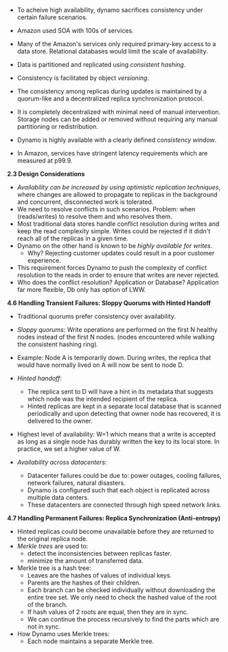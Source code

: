 * To acheive high availability, dynamo sacrifices consistency under certain failure scenarios.
* Amazon used SOA with 100s of services.
* Many of the Amazon's services only required primary-key access to a data store. Relational databases would limit the scale of availability.

* Data is partitioned and replicated using *consistent hashing*.
* Consistency is facilitated by object *versioning*.
* The consistency among replicas during updates is maintained by a quorum-like and a decentralized replica synchronization protocol.
* It is completely decentralized with minimal need of manual intervention. Storage nodes can be added or removed without requiring any manual partitioning or redistribution.
* Dynamo is highly available with a clearly defined *consistency window*.

* In Amazon, services have stringent latency requirements which are measured at p99.9.

**2.3 Design Considerations**
* *Availability can be increased by using optimistic replication techniques*, where changes are allowed to propagate to replicas in the background and concurrent, disconnected work is tolerated.
* We need to resolve conflicts in such scenarios. Problem: when (reads/writes) to resolve them and who resolves them.
* Most traditional data stores handle conflict resolution during writes and keep the read complexity simple. Writes could be rejected if it didn't reach all of the replicas in a given time.
* Dynamo on the other hand is known to be *highly available for writes*.
    * Why? Rejecting customer updates could result in a poor customer experience.
* This requirement forces Dynamo to push the complexity of conflict resolution to the reads in order to ensure that writes are never rejected.
* Who does the conflict resolution? Application or Database? Application far more flexible, Db only has option of LWW.

**4.6 Handling Transient Failures: Sloppy Quorums with Hinted Handoff**
* Traditional quorums prefer consistency over availability.
* *Sloppy quorums*: Write operations are performed on the first N healthy nodes instead of the first N nodes. (nodes encountered while walking the consistent hashing ring). 
* Example: Node A is temporarily down. During writes, the replica that would have normally lived on A will now be sent to node D.
* *Hinted handoff*: 
    * The replica sent to D will have a hint in its metadata that suggests which node was the intended recipient of the replica. 
    * Hinted replicas are kept in a separate local database that is scanned periodically and upon detecting that owner node has recovered, it is delivered to the owner.
* Highest level of availability: W=1 which means that a write is accepted as long as a single node has durably written the key to its local store. In practice, we set a higher value of W.

* *Availability across datacenters*:
    * Datacenter failures could be due to: power outages, cooling failures, network failures, natural disasters.
    * Dynamo is configured such that each object is replicated across multiple data centers.
    * These datacenters are connected through high speed network links.

**4.7 Handling Permanent Failures: Replica Synchronization (Anti-entropy)**
* Hinted replicas could become unavailable before they are returned to the original replica node.
* *Merkle trees* are used to:
    * detect the inconsistencies between replicas faster.
    * minimize the amount of transferred data.
* Merkle tree is a hash tree:
    * Leaves are the hashes of values of individual keys.
    * Parents are the hashes of their children.
    * Each branch can be checked individually without downloading the entire tree set. We only need to check the hashed value of the root of the branch.
    * If hash values of 2 roots are equal, then they are in sync.
    * We can continue the process recursively to find the parts which are not in sync.
* How Dynamo uses Merkle trees:
    * Each node maintains a separate Merkle tree.